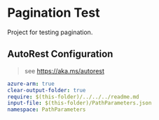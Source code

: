 # Pagination Test

Project for testing pagination.

## AutoRest Configuration

> see https://aka.ms/autorest

``` yaml
azure-arm: true
clear-output-folder: true
require: $(this-folder)/../../../readme.md
input-file: $(this-folder)/PathParameters.json
namespace: PathParameters
```
